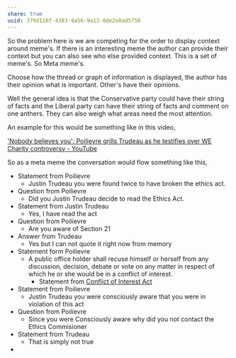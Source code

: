 ```yaml
---
share: true
uuid: 379d116f-4383-4a56-9a13-8de2e8ad5758
---
```

So the problem here is we are competing for the order to display context around meme's. If there is an interesting meme the author can provide their context but you can also see who else provided context. This is a set of meme's. So Meta meme's.

Choose how the thread or graph of information is displayed, the author has their opinion what is important. Other's have their opinions.

Well the general idea is that the Conservative party could have their string of facts and the Liberal party can have their string of facts and comment on one anthers. They can also weigh what areas need the most attention.

An example for this would be something like in this video,

['Nobody believes you': Poilievre grills Trudeau as he testifies over WE Charity controversy - YouTube](https://www.youtube.com/watch?v=8bGVNPw9R8o)

So as a meta meme the conversation would flow something like this,

* Statement from Poilievre
	* Justin Trudeau you were found twice to have broken the ethics act.
* Question from Poilievre
	* Did you Justin Trudeau decide to read the Ethics Act.
* Statement from Justin Trudeau
	* Yes, I have read the act
* Question from Poilievre
	* Are you aware of Section 21
* Answer from Trudeau
	* Yes but I can not quote it right now from memory
* Statement form Poilievre
	* A public office holder shall recuse himself or herself from any discussion, decision, debate or vote on any matter in respect of which he or she would be in a conflict of interest.
		* Statement from [Conflict of Interest Act](https://laws-lois.justice.gc.ca/eng/acts/c-36.65/fulltext.html)
* Statement from Poilievre
	* Justin Trudeau you were consciously aware that you were in violation of this act
* Question from Poilievre
	* Since you were Consciously aware why did you not contact the Ethics Commisioner
* Statement from Trudeau
	* That is simply not true
* 